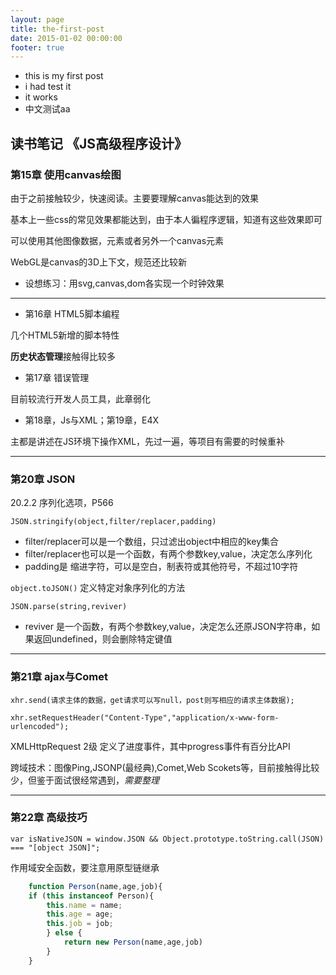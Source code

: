 ```yaml
---
layout: page
title: the-first-post
date: 2015-01-02 00:00:00
footer: true
---
```


* this is my first post
* i had test it
* it works
* 中文测试aa
<!--more-->
## 读书笔记 《JS高级程序设计》

### 第15章 使用canvas绘图

由于之前接触较少，快速阅读。主要要理解canvas能达到的效果

基本上一些css的常见效果都能达到，由于本人徧程序逻辑，知道有这些效果即可

可以使用其他图像数据，<img>元素或者另外一个canvas元素

WebGL是canvas的3D上下文，规范还比较新

* 设想练习：用svg,canvas,dom各实现一个时钟效果
------------------

* 第16章 HTML5脚本编程

几个HTML5新增的脚本特性

**历史状态管理**接触得比较多

* 第17章 错误管理 

目前较流行开发人员工具，此章弱化

* 第18章，Js与XML；第19章，E4X

主都是讲述在JS环境下操作XML，先过一遍，等项目有需要的时候重补

------------------

### 第20章 JSON
20.2.2 序列化选项，P566

`JSON.stringify(object,filter/replacer,padding)`
* filter/replacer可以是一个数组，只过滤出object中相应的key集合
* filter/replacer也可以是一个函数，有两个参数key,value，决定怎么序列化
* padding是 缩进字符，可以是空白，制表符或其他符号，不超过10字符

`object.toJSON()` 定义特定对象序列化的方法

`JSON.parse(string,reviver)`
* reviver 是一个函数，有两个参数key,value，决定怎么还原JSON字符串，如果返回undefined，则会删除特定键值 

------------------------
### 第21章 ajax与Comet

`xhr.send(请求主体的数据，get请求可以写null，post则写相应的请求主体数据);`

`xhr.setRequestHeader("Content-Type","application/x-www-form-urlencoded");`

XMLHttpRequest 2级 定义了进度事件，其中progress事件有百分比API

跨域技术：图像Ping,JSONP(最经典),Comet,Web Scokets等，目前接触得比较少，但鉴于面试很经常遇到，*需要整理*

---
### 第22章 高级技巧

`var isNativeJSON = window.JSON && Object.prototype.toString.call(JSON) === "[object JSON]";`

作用域安全函数，要注意用原型链继承

```javascript
	function Person(name,age,job){
	if (this instanceof Person){
		this.name = name;
		this.age = age;
		this.job = job;
		} else {
			return new Person(name,age,job)
		}
	}
```

```